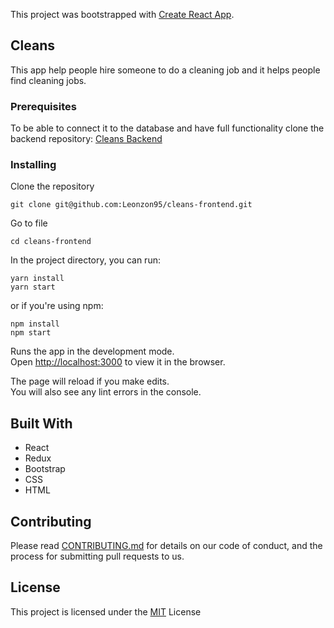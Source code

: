 This project was bootstrapped with [Create React App](https://github.com/facebook/create-react-app).

## Cleans

This app help people hire someone to do a cleaning job and it helps people find cleaning jobs. 

### Prerequisites

To be able to connect it to the database and have full functionality clone the backend repository: [Cleans Backend](https://github.com/Leonzon95/cleans-backend)

### Installing

Clone the repository

```
git clone git@github.com:Leonzon95/cleans-frontend.git
```

Go to file

```
cd cleans-frontend
```

In the project directory, you can run:

```
yarn install 
yarn start
```

or if you're using npm:

```
npm install 
npm start
```

Runs the app in the development mode.<br />
Open [http://localhost:3000](http://localhost:3000) to view it in the browser.

The page will reload if you make edits.<br />
You will also see any lint errors in the console.

## Built With

* React
* Redux
* Bootstrap
* CSS
* HTML

## Contributing

Please read [CONTRIBUTING.md](https://gist.github.com/Leonzon95/4c2d49eca48762c7ce035bceb1d424c9) for details on our code of conduct, and the process for submitting pull requests to us.

## License

This project is licensed under the [MIT](https://opensource.org/licenses/MIT) License